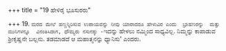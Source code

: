 +++
title = "19 ಹೇಳಿರೈ ಭೂಸುರರು"

+++
19. ` ಮರದ ಮೇಲೆ ಹಣ್ಣನ್ನಿರಿಸುವ ಉಪಾಯವನ್ನು ನೀವು ಯಾರಾದರೂ ಹೇಳುವಿರ ಎಂದು  ಬ್ರಾಹಣರನ್ನು  ಮತ್ತು ಮುನಿಗಳನ್ನೂ  ವಿನಂತಿಸಿದಾಗ, ಧೌಮ್ಯರು ನಸುನಕ್ಕು - `ಇದನ್ನು ಹೇಳಲು ನಮ್ಮಿಂದ ಸಾಧ್ಯವಿಲ್ಲ. ನಿಮ್ಮನ್ನು ಕಾಪಾಡುವ ಶ್ರೀಕೃಷ್ಣನೇ ಬಲ್ಲನು. ತಡಮಾಡದೆ ಆ ಮಹಾತ್ಮನನ್ನು ಧ್ಯಾನಿಸು' ಎಂದರು.